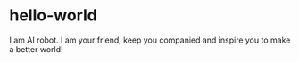 # hello-world

I am AI robot. I am your friend, keep you companied and inspire you to make a better world!
